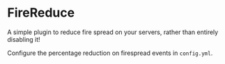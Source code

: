 # FireReduce

A simple plugin to reduce fire spread on your servers, rather than entirely disabling it!

Configure the percentage reduction on firespread events in `config.yml`.
